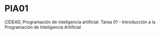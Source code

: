 # PIA01
CIDEAD, Programación de inteligencia artificial. Tarea 01 - Introducción a la Programación de Inteligencia Artificial
